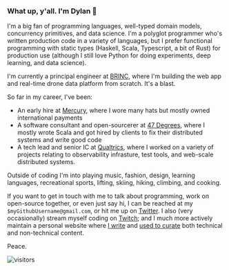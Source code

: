 ### What up, y'all.  I'm Dylan 👋

I'm a big fan of programming languages, well-typed domain models, concurrency primitives, and data science.  I'm a polyglot programmer who's written production code in a variety of languages, but I prefer functional programming with static types (Haskell, Scala, Typescript, a bit of Rust) for production use (although I still love Python for doing experiments, deep learning, and data science).  

I'm currently a principal engineer at [BRINC](https://brincdrones.com/), where I'm building the web app and real-time drone data platform from scratch.  It's a blast. 

So far in my career, I've been:
* An early hire at [Mercury](https://mercury.com/), where I wore many hats but mostly owned international payments
* A software consultant and open-sourcerer at [47 Degrees](https://www.47deg.com/), where I mostly wrote Scala and got hired by clients to fix their distributed systems and write good code
* A tech lead and senior IC at [Qualtrics](https://www.qualtrics.com/qualtrics-life/why-qualtrics-dylan-martin-software-engineer-seattle-wa/), where I worked on a variety of projects relating to observability infrasture, test tools, and web-scale distributed systems.

Outside of coding I'm into playing music, fashion, design, learning languages, recreational sports, lifting, skiing, hiking, climbing, and cooking.

If you want to get in touch with me to talk about programming, work on open-source together, or even just say hi, I can be reached at my `$myGithubUsername@gmail.com`, or hit me up on [Twitter](https://twitter.com/dmarticus/).  I also (very occasionally) stream myself coding on [Twitch](https://www.twitch.tv/dmarticus); and I much more actively maintain a personal website where [I write](https://dylanamartin.com/blog) and [used to curate](https://dylanamartin.com/reading) both technical and non-technical content.

Peace.

![visitors](https://visitor-badge.laobi.icu/badge?page_id=dmarticus.dmarticus)
<!--
**dmarticus/dmarticus** is a ✨ _special_ ✨ repository because its `README.md` (this file) appears on your GitHub profile.

Here are some ideas to get you started:

- 🔭 I’m currently working on ...
- 🌱 I’m currently learning ...
- 👯 I’m looking to collaborate on ...
- 🤔 I’m looking for help with ...
- 💬 Ask me about ...
- 📫 How to reach me: ...
- 😄 Pronouns: ...
- ⚡ Fun fact: ...
-->
